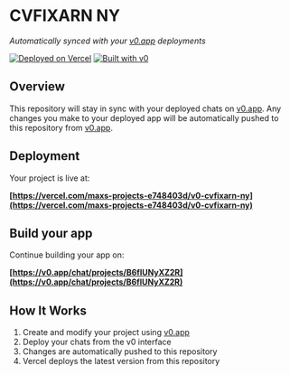 # CVFIXARN NY

*Automatically synced with your [v0.app](https://v0.app) deployments*

[![Deployed on Vercel](https://img.shields.io/badge/Deployed%20on-Vercel-black?style=for-the-badge&logo=vercel)](https://vercel.com/maxs-projects-e748403d/v0-cvfixarn-ny)
[![Built with v0](https://img.shields.io/badge/Built%20with-v0.app-black?style=for-the-badge)](https://v0.app/chat/projects/B6flUNyXZ2R)

## Overview

This repository will stay in sync with your deployed chats on [v0.app](https://v0.app).
Any changes you make to your deployed app will be automatically pushed to this repository from [v0.app](https://v0.app).

## Deployment

Your project is live at:

**[https://vercel.com/maxs-projects-e748403d/v0-cvfixarn-ny](https://vercel.com/maxs-projects-e748403d/v0-cvfixarn-ny)**

## Build your app

Continue building your app on:

**[https://v0.app/chat/projects/B6flUNyXZ2R](https://v0.app/chat/projects/B6flUNyXZ2R)**

## How It Works

1. Create and modify your project using [v0.app](https://v0.app)
2. Deploy your chats from the v0 interface
3. Changes are automatically pushed to this repository
4. Vercel deploys the latest version from this repository